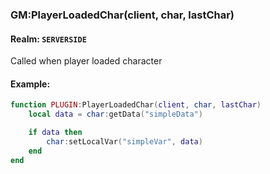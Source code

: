 ### GM:PlayerLoadedChar(client, char, lastChar)

#### Realm: `SERVERSIDE`

Called when player loaded character

#### Example:

```lua
function PLUGIN:PlayerLoadedChar(client, char, lastChar)
    local data = char:getData("simpleData")

    if data then
        char:setLocalVar("simpleVar", data)
    end
end